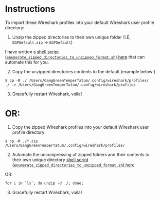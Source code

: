 # Instructions

To import these Wireshark profiles into your default Wireshark user profile directory:

1) Unzip the zipped directories to their own unique folder (I.E, `BGPDefault.zip` -> `BGPDefault`) 

I have written a [shell script (`enumerate_zipped_directories_to_unzipped_format.sh`) here](https://github.com/GangGreenTemperTatum/bash/blob/main/enumerate_zipped_directories_to_unzipped_format.sh) that can automate this for you.

2) Copy the unzipped directories contents to the default (example below:)
```
$ cp -R ./ /Users/GangGreenTemperTatum/.config/wireshark/profiles/
./ -> /Users/GangGreenTemperTatum/.config/wireshark/profiles
```
3) Gracefully restart Wireshark, voila!

# OR:

1) Copy the zipped Wireshark profiles into your default Wireshark user profile directory:
```
$ cp -R ./*.zip /Users/GangGreenTemperTatum/.config/wireshark/profiles/
```
2) Automate the uncompressing of zipped folders and their contents to their own unique directory [shell script (`enumerate_zipped_directories_to_unzipped_format.sh`) here](https://github.com/GangGreenTemperTatum/bash/blob/main/enumerate_zipped_directories_to_unzipped_format.sh)

OR:

```
for i in `ls`; do unzip -d ./; done;
```

3) Gracefully restart Wireshark, voila!
